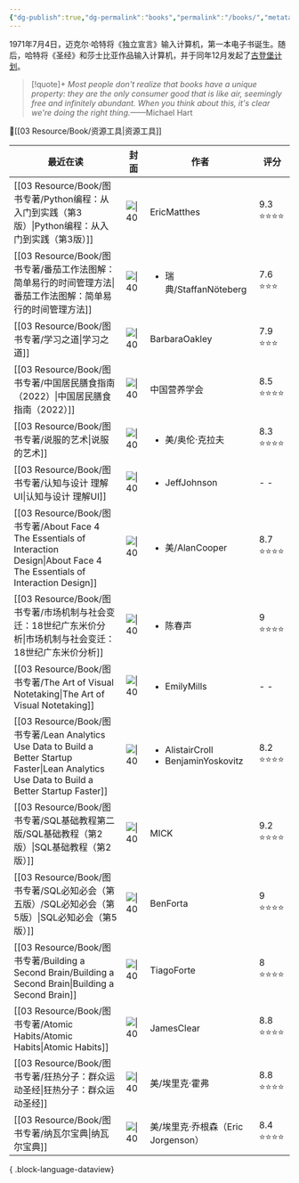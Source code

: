 ```yaml
---
{"dg-publish":true,"dg-permalink":"books","permalink":"/books/","metatags":{"description":"这里是 🏡Davon的数字花园，是个人不断发展的想法的集合，作为半成品的思考，在可探索的空间中，随时间推移不断播种、修剪、塑造","og:site_name":"DavonOs","og:title":"饶丰书房","og:type":"article","og:url":"https://zuji.eu.org/books","og:image":null,"og:image:width":"400","og:image:alt":"articlecover","og:locale":"zh_cn"},"tags":["books"],"created":"2024-05-24T10:11:06.173+08:00","updated":"2025-05-08T11:04:01.101+08:00"}
---
```


1971年7月4日，迈克尔·哈特将《独立宣言》输入计算机，第一本电子书诞生。随后，哈特将《圣经》和莎士比亚作品输入计算机，并于同年12月发起了[古登堡计划](https://www.gutenberg.org/)。

>[!quote]+ 
>*Most people don't realize that books have a unique property: they are the only consumer good that is like air, seemingly free and infinitely abundant. When you think about this, it's clear we're doing the right thing.*——Michael Hart

🔎[[03 Resource/Book/资源工具\|资源工具]]

| 最近在读                                                                                                                                            | 封面                                                                                                                            | 作者                                                        | 评分       |
| ----------------------------------------------------------------------------------------------------------------------------------------------- | ----------------------------------------------------------------------------------------------------------------------------- | --------------------------------------------------------- | -------- |
| [[03 Resource/Book/图书专著/Python编程：从入门到实践（第3版）\|Python编程：从入门到实践（第3版）]]                                                                         | ![\|40](https://img.alicdn.com/i2/101450072/O1CN01vnmrBj1CP1LlhPSyR-101450072.jpg)                                            | EricMatthes                                               | 9.3 ⭐⭐⭐⭐ |
| [[03 Resource/Book/图书专著/番茄工作法图解：简单易行的时间管理方法\|番茄工作法图解：简单易行的时间管理方法]]                                                                           | ![\|40](https://live-cecom-image.bj.bcebos.com/trans_image/ac0d3f27c92b5243d85a25629634a4b4.jpg)                              | <ul><li>瑞典/StaffanNöteberg</li></ul>                      | 7.6 ⭐⭐⭐  |
| [[03 Resource/Book/图书专著/学习之道\|学习之道]]                                                                                                         | ![\|40](https://cdn.weread.qq.com/weread/cover/96/YueWen_843465/t6_YueWen_843465.jpg)                                         | BarbaraOakley                                             | 7.9 ⭐⭐⭐  |
| [[03 Resource/Book/图书专著/中国居民膳食指南（2022）\|中国居民膳食指南（2022）]]                                                                                     | ![\|40](http://dg.cnsoc.org/images/fengmian2022.jpg)                                                                          | 中国营养学会                                                    | 8.5 ⭐⭐⭐⭐ |
| [[03 Resource/Book/图书专著/说服的艺术\|说服的艺术]]                                                                                                       | ![\|40](https://pic.arkread.com/cover/ebook/f/407678746.1663919576.jpg)                                                       | <ul><li>美/奥伦·克拉夫</li></ul>                                | 8.3 ⭐⭐⭐⭐ |
| [[03 Resource/Book/图书专著/认知与设计 理解UI\|认知与设计 理解UI]]                                                                                             | ![\|40](https://i5.walmartimages.com/asr/e40fda23-efe4-469c-8f94-b1e7d8686d77.f371457f88a369e391c302eceb43f9fc.jpeg)          | <ul><li>JeffJohnson</li></ul>                             | \- \-    |
| [[03 Resource/Book/图书专著/About Face 4 The Essentials of Interaction Design\|About Face 4 The Essentials of Interaction Design]]               | ![\|40](https://img14.360buyimg.com/n5/s720x720_jfs/t1/108297/21/13537/189047/5e9ff37eE4dc78bd5/593dbf73f1f4b1e9.jpg)         | <ul><li>美/AlanCooper</li></ul>                            | 8.7 ⭐⭐⭐⭐ |
| [[03 Resource/Book/图书专著/市场机制与社会变迁：18世纪广东米价分析\|市场机制与社会变迁：18世纪广东米价分析]]                                                                         | ![\|40](https://cdn.weread.qq.com/weread/cover/94/cpPlatform_1hVrQnbydwCg3sx3VdyNoZ/t6_cpPlatform_1hVrQnbydwCg3sx3VdyNoZ.jpg) | <ul><li>陈春声</li></ul>                                     | 9 ⭐⭐⭐⭐   |
| [[03 Resource/Book/图书专著/The Art of Visual Notetaking\|The Art of Visual Notetaking]]                                                         | ![\|40](https://m.media-amazon.com/images/I/81CCVAmtqfL._SY425_.jpg)                                                          | <ul><li>EmilyMills</li></ul>                              | \- \-    |
| [[03 Resource/Book/图书专著/Lean Analytics Use Data to Build a Better Startup Faster\|Lean Analytics Use Data to Build a Better Startup Faster]] | ![\|40](https://m.media-amazon.com/images/I/6130r1y4XzL._SL1500_.jpg)                                                         | <ul><li>AlistairCroll</li><li>BenjaminYoskovitz</li></ul> | 8.2 ⭐⭐⭐⭐ |
| [[03 Resource/Book/图书专著/SQL基础教程第二版/SQL基础教程（第2版）\|SQL基础教程（第2版）]]                                                                              | ![\|40](https://file.ituring.com.cn/LargeCover/1712477631b07b9f5895)                                                          | MICK                                                      | 9.2 ⭐⭐⭐⭐ |
| [[03 Resource/Book/图书专著/SQL必知必会（第五版）/SQL必知必会（第5版）\|SQL必知必会（第5版）]]                                                                            | ![\|40](https://wfqqreader-1252317822.image.myqcloud.com/cover/685/34336685/t6_34336685.jpg)                                  | BenForta                                                  | 9 ⭐⭐⭐⭐   |
| [[03 Resource/Book/图书专著/Building a Second Brain/Building a Second Brain\|Building a Second Brain]]                                           | ![\|40](https://imglink.win/image/2024/09/05/xKnio.webp)                                                                      | TiagoForte                                                | 8 ⭐⭐⭐⭐   |
| [[03 Resource/Book/图书专著/Atomic Habits/Atomic Habits\|Atomic Habits]]                                                                         | ![\|40](https://imglink.win/image/2024/09/05/xKAFC.webp)                                                                      | JamesClear                                                | 8.8 ⭐⭐⭐⭐ |
| [[03 Resource/Book/图书专著/狂热分子：群众运动圣经\|狂热分子：群众运动圣经]]                                                                                           | ![\|40](https://img1.doubanio.com/view/subject/l/public/s28036829.jpg)                                                        | 美/埃里克·霍弗                                                  | 8.8 ⭐⭐⭐⭐ |
| [[03 Resource/Book/图书专著/纳瓦尔宝典\|纳瓦尔宝典]]                                                                                                       | ![\|40](https://cover.read.duokan.com/mfsv2/download/fdsc3/p01Coz5Gypkc/ng1gdlOiXUbfkf.jpg)                                   | 美/埃里克·乔根森（Eric Jorgenson）                                 | 8.4 ⭐⭐⭐⭐ |

{ .block-language-dataview}